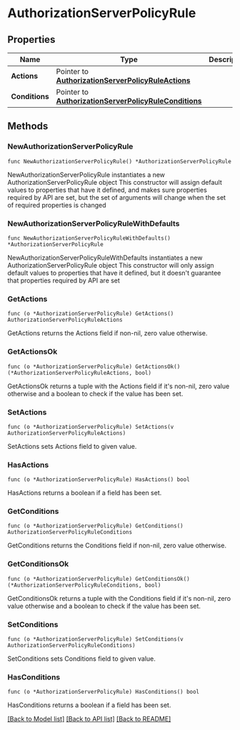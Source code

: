 # AuthorizationServerPolicyRule

## Properties

Name | Type | Description | Notes
------------ | ------------- | ------------- | -------------
**Actions** | Pointer to [**AuthorizationServerPolicyRuleActions**](AuthorizationServerPolicyRuleActions.md) |  | [optional] 
**Conditions** | Pointer to [**AuthorizationServerPolicyRuleConditions**](AuthorizationServerPolicyRuleConditions.md) |  | [optional] 

## Methods

### NewAuthorizationServerPolicyRule

`func NewAuthorizationServerPolicyRule() *AuthorizationServerPolicyRule`

NewAuthorizationServerPolicyRule instantiates a new AuthorizationServerPolicyRule object
This constructor will assign default values to properties that have it defined,
and makes sure properties required by API are set, but the set of arguments
will change when the set of required properties is changed

### NewAuthorizationServerPolicyRuleWithDefaults

`func NewAuthorizationServerPolicyRuleWithDefaults() *AuthorizationServerPolicyRule`

NewAuthorizationServerPolicyRuleWithDefaults instantiates a new AuthorizationServerPolicyRule object
This constructor will only assign default values to properties that have it defined,
but it doesn't guarantee that properties required by API are set

### GetActions

`func (o *AuthorizationServerPolicyRule) GetActions() AuthorizationServerPolicyRuleActions`

GetActions returns the Actions field if non-nil, zero value otherwise.

### GetActionsOk

`func (o *AuthorizationServerPolicyRule) GetActionsOk() (*AuthorizationServerPolicyRuleActions, bool)`

GetActionsOk returns a tuple with the Actions field if it's non-nil, zero value otherwise
and a boolean to check if the value has been set.

### SetActions

`func (o *AuthorizationServerPolicyRule) SetActions(v AuthorizationServerPolicyRuleActions)`

SetActions sets Actions field to given value.

### HasActions

`func (o *AuthorizationServerPolicyRule) HasActions() bool`

HasActions returns a boolean if a field has been set.

### GetConditions

`func (o *AuthorizationServerPolicyRule) GetConditions() AuthorizationServerPolicyRuleConditions`

GetConditions returns the Conditions field if non-nil, zero value otherwise.

### GetConditionsOk

`func (o *AuthorizationServerPolicyRule) GetConditionsOk() (*AuthorizationServerPolicyRuleConditions, bool)`

GetConditionsOk returns a tuple with the Conditions field if it's non-nil, zero value otherwise
and a boolean to check if the value has been set.

### SetConditions

`func (o *AuthorizationServerPolicyRule) SetConditions(v AuthorizationServerPolicyRuleConditions)`

SetConditions sets Conditions field to given value.

### HasConditions

`func (o *AuthorizationServerPolicyRule) HasConditions() bool`

HasConditions returns a boolean if a field has been set.


[[Back to Model list]](../README.md#documentation-for-models) [[Back to API list]](../README.md#documentation-for-api-endpoints) [[Back to README]](../README.md)


